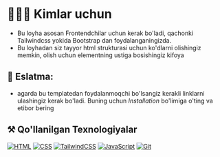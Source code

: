 # 👨🏻‍💻 Kimlar uchun
- Bu loyha asosan Frontendchilar uchun kerak bo'ladi, qachonki Tailwindcss yokida Bootstrap dan foydalanganingizda.
- Bu loyhadan siz tayyor html strukturasi uchun ko'dlarni olishingiz memkin, olish uchun elementning ustiga bosishingiz kifoya
## 📝 Eslatma:
- agarda bu templatedan foydalanmoqchi bo'lsangiz kerakli linklarni ulashingiz kerak bo'ladi. Buning uchun *Installation* bo'limiga o'ting va etibor bering
## ⚒️ Qo'llanilgan Texnologiyalar
[![HTML](https://img.shields.io/badge/-HTML-E34F26?style=flat-square&logo=html5&logoColor=white)](https://developer.mozilla.org/en-US/docs/Web/HTML) 
[![CSS](https://img.shields.io/badge/-CSS-1572B6?style=flat-square&logo=css3&logoColor=white)](https://developer.mozilla.org/en-US/docs/Web/CSS) 
[![TailwindCSS](https://img.shields.io/badge/-TailwindCSS-06B6D4?style=flat-square&logo=tailwindcss&logoColor=white)](https://tailwindcss.com/)
[![JavaScript](https://img.shields.io/badge/-JavaScript-F7DF1E?style=flat-square&logo=javascript&logoColor=black)](https://developer.mozilla.org/en-US/docs/Web/JavaScript)
[![Git](https://img.shields.io/badge/-Git-F05032?style=flat-square&logo=git&logoColor=white)](https://git-scm.com/)
